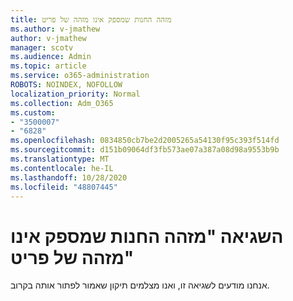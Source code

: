 ```yaml
---
title: מזהה החנות שמספק אינו מזהה של פריט
ms.author: v-jmathew
author: v-jmathew
manager: scotv
ms.audience: Admin
ms.topic: article
ms.service: o365-administration
ROBOTS: NOINDEX, NOFOLLOW
localization_priority: Normal
ms.collection: Adm_O365
ms.custom:
- "3500007"
- "6828"
ms.openlocfilehash: 0834850cb7be2d2005265a54130f95c393f514fd
ms.sourcegitcommit: d151b09064df3fb573ae07a387a08d98a9553b9b
ms.translationtype: MT
ms.contentlocale: he-IL
ms.lasthandoff: 10/28/2020
ms.locfileid: "48807445"
---
```

# <a name="the-store-id-provided-isnt-an-id-of-an-item-error"></a>השגיאה "מזהה החנות שמספק אינו מזהה של פריט"

אנחנו מודעים לשגיאה זו, ואנו מצלמים תיקון שאמור לפתור אותה בקרוב.
